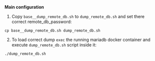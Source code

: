 **Main configuration**

1. Copy `base__dump_remote_db.sh` to `dump_remote_db.sh` and set there correct remote_db_password:
```
cp base__dump_remote_db.sh dump_remote_db.sh
```

2. To load correct dump `exec` the running mariadb docker container and execute `dump_remote_db.sh` script inside it:
```
./dump_remote_db.sh
```
